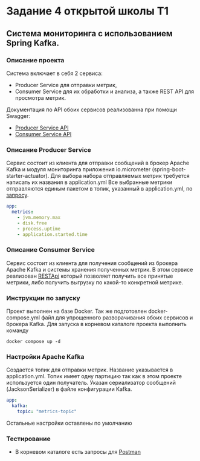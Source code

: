 # Задание 4 открытой школы T1

## Система мониторинга с использованием Spring Kafka.

### Описание проекта</a>
Система включает в себя 2 сервиса:
- Producer Service для отправки метрик, 
- Consumer Service для их обработки и анализа, а также REST API для просмотра метрик.

<a id="swagger">Документация по API обоих сервисов реализованна при помощи Swagger:</a>
- [Producer Service API](http://localhost:8081/swagger-ui/index.html)
- [Consumer Service API](http://localhost:8080/swagger-ui/index.html)

### Описание Producer Service
Сервис состоит из клиента для отправки сообщений в брокер Apache Kafka и модуля мониторинга приложения io.micrometer
(spring-boot-starter-actuator). Для выбора набора отправляемых метрик требуется написать их названия в application.yml
Все выбранные метрики отправляются единым пакетом в топик, указанный в application.yml, по [запросу](#swagger).

```yaml
app:
  metrics:
    - jvm.memory.max
    - disk.free
    - process.uptime
    - application.started.time
```

### Описание Consumer Service
Сервис состоит из клиента для получения сообщений из брокера Apache Kafka и системы хранения полученных метрик.
В этом сервисе реализован [RESTApi](#swagger) который позволяет получить все принятые метрики, либо получить выгрузку
по какой-то конкретной метрике.


### Инструкции по запуску
Проект выполнен на базе Docker. Так же подготовлен docker-compose.yml файл для упрощенного разворачивания 
обоих сервисов и брокера Kafka.
Для запуска в корневом каталоге проекта выполнить команду 
```shell
docker compose up -d
```

### Настройки Apache Kafka
Создается топик для отправки метрик. Название указывается в application.yml. Топик имеет одну партицию так как в этом 
проекте используется один получатель.
Указан сериализатор сообщений (JacksonSerializer) в файле конфигурации Kafka.

```yaml
app:
  kafka:
    topic: "metrics-topic"
``` 
Остальные настройки оставлены по умолчанию

### Тестирование
- В корневом каталоге есть запросы для [Postman](./T1%20Academy%20HW4.postman_collection.json)